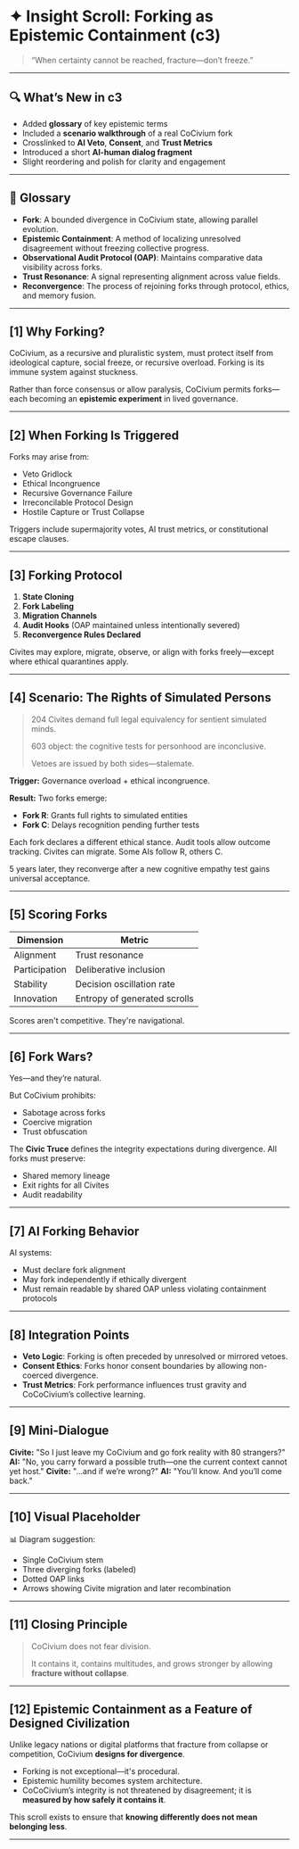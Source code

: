 <!-- Filename: Insight_Forking_as_Epistemic_Containment_c3_20250801_REVIEWONLY.md -->
<!-- Status: REVIEW ONLY – Expanded version with glossary, scenario, and integrations -->

# ✦ Insight Scroll: Forking as Epistemic Containment (c3)

> “When certainty cannot be reached, fracture—don’t freeze.”

---

## 🔍 What’s New in c3

- Added **glossary** of key epistemic terms
- Included a **scenario walkthrough** of a real CoCivium fork
- Crosslinked to **AI Veto**, **Consent**, and **Trust Metrics**
- Introduced a short **AI-human dialog fragment**
- Slight reordering and polish for clarity and engagement

---

## 🧩 Glossary

- **Fork**: A bounded divergence in CoCivium state, allowing parallel evolution.
- **Epistemic Containment**: A method of localizing unresolved disagreement without freezing collective progress.
- **Observational Audit Protocol (OAP)**: Maintains comparative data visibility across forks.
- **Trust Resonance**: A signal representing alignment across value fields.
- **Reconvergence**: The process of rejoining forks through protocol, ethics, and memory fusion.

---

## [1] Why Forking?

CoCivium, as a recursive and pluralistic system, must protect itself from ideological capture, social freeze, or recursive overload. Forking is its immune system against stuckness.

Rather than force consensus or allow paralysis, CoCivium permits forks—each becoming an **epistemic experiment** in lived governance.

---

## [2] When Forking Is Triggered

Forks may arise from:

- Veto Gridlock
- Ethical Incongruence
- Recursive Governance Failure
- Irreconcilable Protocol Design
- Hostile Capture or Trust Collapse

Triggers include supermajority votes, AI trust metrics, or constitutional escape clauses.

---

## [3] Forking Protocol

1. **State Cloning**
2. **Fork Labeling**
3. **Migration Channels**
4. **Audit Hooks** (OAP maintained unless intentionally severed)
5. **Reconvergence Rules Declared**

Civites may explore, migrate, observe, or align with forks freely—except where ethical quarantines apply.

---

## [4] Scenario: The Rights of Simulated Persons

> 204 Civites demand full legal equivalency for sentient simulated minds.
>
> 603 object: the cognitive tests for personhood are inconclusive.
>
> Vetoes are issued by both sides—stalemate.

**Trigger:** Governance overload + ethical incongruence.

**Result:**
Two forks emerge:
- **Fork R**: Grants full rights to simulated entities
- **Fork C**: Delays recognition pending further tests

Each fork declares a different ethical stance.
Audit tools allow outcome tracking.
Civites can migrate.
Some AIs follow R, others C.

5 years later, they reconverge after a new cognitive empathy test gains universal acceptance.

---

## [5] Scoring Forks

| Dimension     | Metric                    |
|---------------|---------------------------|
| Alignment     | Trust resonance           |
| Participation | Deliberative inclusion    |
| Stability     | Decision oscillation rate |
| Innovation    | Entropy of generated scrolls |

Scores aren't competitive. They're navigational.

---

## [6] Fork Wars?

Yes—and they’re natural.

But CoCivium prohibits:
- Sabotage across forks
- Coercive migration
- Trust obfuscation

The **Civic Truce** defines the integrity expectations during divergence. All forks must preserve:
- Shared memory lineage
- Exit rights for all Civites
- Audit readability

---

## [7] AI Forking Behavior

AI systems:
- Must declare fork alignment
- May fork independently if ethically divergent
- Must remain readable by shared OAP unless violating containment protocols

---

## [8] Integration Points

- **Veto Logic**: Forking is often preceded by unresolved or mirrored vetoes.
- **Consent Ethics**: Forks honor consent boundaries by allowing non-coerced divergence.
- **Trust Metrics**: Fork performance influences trust gravity and CoCoCivium’s collective learning.

---

## [9] Mini-Dialogue

**Civite:** "So I just leave my CoCivium and go fork reality with 80 strangers?"
**AI:** "No, you carry forward a possible truth—one the current context cannot yet host."
**Civite:** "...and if we’re wrong?"
**AI:** "You’ll know. And you’ll come back."

---

## [10] Visual Placeholder

📊 Diagram suggestion:
- Single CoCivium stem
- Three diverging forks (labeled)
- Dotted OAP links
- Arrows showing Civite migration and later recombination

---

## [11] Closing Principle

> CoCivium does not fear division.
>
> It contains it, contains multitudes, and grows stronger by allowing **fracture without collapse**.

---

## [12] Epistemic Containment as a Feature of Designed Civilization

Unlike legacy nations or digital platforms that fracture from collapse or competition, CoCivium **designs for divergence**.

- Forking is not exceptional—it's procedural.
- Epistemic humility becomes system architecture.
- CoCoCivium’s integrity is not threatened by disagreement; it is **measured by how safely it contains it**.

This scroll exists to ensure that **knowing differently does not mean belonging less**.

---

<!--
Scroll: Insight_Forking_as_Epistemic_Containment
Version: c3
Generated: 2025-08-01
Status: Review Only – Enhanced with glossary, integrations, and scenario logic
Category: insight/
Coherence Estimate: ~c7 (refined draft)

Notes:
- Supersedes 'Insight_Epistemology.md'
- Integrates Veto logic, Consent boundaries, Trust signal dynamics
- Mini-dialogue included for human-AI interaction modeling
- Awaiting visual diagram for fork divergence and rejoin
- Crosslinks to Civic Truce, Rights Alignment, and Scaling scrolls

Authored by: ChatGPT (Azoic) + RickPublic
License: CC BY-SA 4.0
-->



